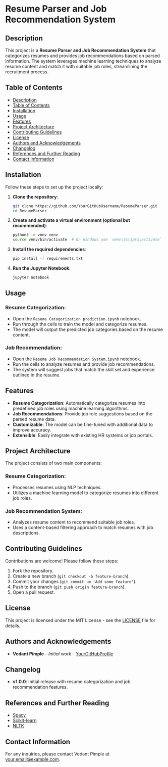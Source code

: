 # Resume Parser and Job Recommendation System

## Description

This project is a **Resume Parser and Job Recommendation System** that categorizes resumes and provides job recommendations based on parsed information. The system leverages machine learning techniques to analyze resume content and match it with suitable job roles, streamlining the recruitment process.

## Table of Contents
- [Description](#description)
- [Table of Contents](#table-of-contents)
- [Installation](#installation)
- [Usage](#usage)
- [Features](#features)
- [Project Architecture](#project-architecture)
- [Contributing Guidelines](#contributing-guidelines)
- [License](#license)
- [Authors and Acknowledgements](#authors-and-acknowledgements)
- [Changelog](#changelog)
- [References and Further Reading](#references-and-further-reading)
- [Contact Information](#contact-information)

## Installation

Follow these steps to set up the project locally:

1. **Clone the repository**:
   ```bash
   git clone https://github.com/YourGitHubUsername/ResumeParser.git
   cd ResumeParser
2. **Create and activate a virtual environment (optional but recommended)**:    
   ```bash
   python3 -m venv venv
   source venv/bin/activate  # On Windows use `venv\Scripts\activate`
3. **Install the required dependencies**:    
   ```bash
   pip install -r requirements.txt
   
4. **Run the Jupyter Notebook**:    
   ```bash
   jupyter notebook


## Usage

### Resume Categorization:
- Open the `Resume Catogorization prediction.ipynb` notebook.
- Run through the cells to train the model and categorize resumes.
- The model will output the predicted job categories based on the resume content.

### Job Recommendation:
- Open the `Resume Job Recommendation System.ipynb` notebook.
- Run the cells to analyze resumes and provide job recommendations.
- The system will suggest jobs that match the skill set and experience outlined in the resume.

## Features

- **Resume Categorization**: Automatically categorize resumes into predefined job roles using machine learning algorithms.
- **Job Recommendations**: Provide job role suggestions based on the parsed resume data.
- **Customizable**: The model can be fine-tuned with additional data to improve accuracy.
- **Extensible**: Easily integrate with existing HR systems or job portals.

## Project Architecture

The project consists of two main components:

### Resume Categorization:
- Processes resumes using NLP techniques.
- Utilizes a machine learning model to categorize resumes into different job roles.

### Job Recommendation System:
- Analyzes resume content to recommend suitable job roles.
- Uses a content-based filtering approach to match resumes with job descriptions.

## Contributing Guidelines

Contributions are welcome! Please follow these steps:

1. Fork the repository.
2. Create a new branch (`git checkout -b feature-branch`).
3. Commit your changes (`git commit -m 'Add some feature'`).
4. Push to the branch (`git push origin feature-branch`).
5. Open a pull request.

## License

This project is licensed under the MIT License - see the [LICENSE](LICENSE) file for details.

## Authors and Acknowledgements

- **Vedant Pimple** - *Initial work* - [YourGitHubProfile](https://github.com/YourGitHubProfile)

## Changelog

- **v1.0.0**: Initial release with resume categorization and job recommendation features.

## References and Further Reading

- [Spacy](https://spacy.io/)
- [Scikit-learn](https://scikit-learn.org/stable/)
- [NLTK](https://www.nltk.org/)

## Contact Information

For any inquiries, please contact Vedant Pimple at [your.email@example.com](mailto:your.email@example.com).
